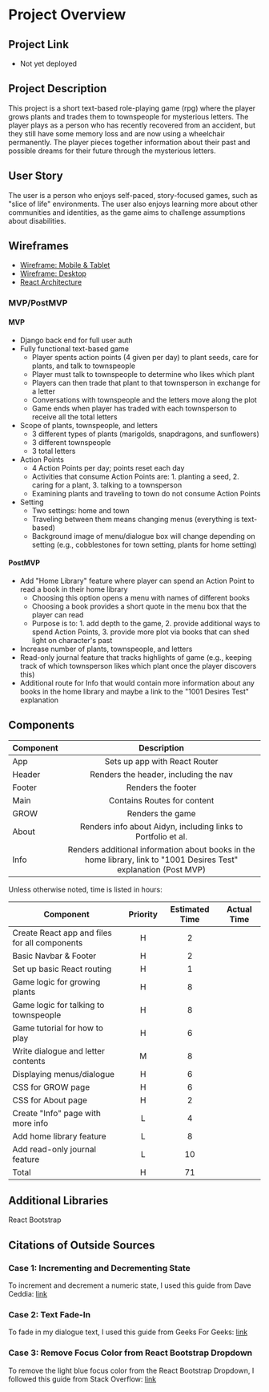 # Project Overview

## Project Link

- Not yet deployed

## Project Description

This project is a short text-based role-playing game (rpg) where the player grows plants and trades them to townspeople for mysterious letters. The player plays as a person who has recently recovered from an accident, but they still have some memory loss and are now using a wheelchair permanently. The player pieces together information about their past and possible dreams for their future through the mysterious letters.

## User Story

The user is a person who enjoys self-paced, story-focused games, such as "slice of life" environments.  The user also enjoys learning more about other communities and identities, as the game aims to challenge assumptions about disabilities.

## Wireframes

- [Wireframe: Mobile & Tablet](https://i.imgur.com/PuRamHg.jpg)
- [Wireframe: Desktop](https://i.imgur.com/JVQDDKn.jpg)
- [React Architecture](https://i.imgur.com/cHMezac.jpg)


### MVP/PostMVP

#### MVP

- Django back end for full user auth
- Fully functional text-based game
    - Player spents action points (4 given per day) to plant seeds, care for plants, and talk to townspeople
    - Player must talk to townspeople to determine who likes which plant
    - Players can then trade that plant to that townsperson in exchange for a letter
    - Conversations with townspeople and the letters move along the plot
    - Game ends when player has traded with each townsperson to receive all the total letters
- Scope of plants, townspeople, and letters
    - 3 different types of plants (marigolds, snapdragons, and sunflowers)
    - 3 different townspeople
    - 3 total letters
- Action Points
    - 4 Action Points per day; points reset each day
    - Activities that consume Action Points are: 1. planting a seed, 2. caring for a plant, 3. talking to a townsperson
    - Examining plants and traveling to town do not consume Action Points
- Setting
    - Two settings: home and town
    - Traveling between them means changing menus (everything is text-based)
    - Background image of menu/dialogue box will change depending on setting (e.g., cobblestones for town setting, plants for home setting)

#### PostMVP

- Add "Home Library" feature where player can spend an Action Point to read a book in their home library
    - Choosing this option opens a menu with names of different books
    - Choosing a book provides a short quote in the menu box that the player can read
    - Purpose is to: 1. add depth to the game, 2. provide additional ways to spend Action Points, 3. provide more plot via books that can shed light on character's past
- Increase number of plants, townspeople, and letters
- Read-only journal feature that tracks highlights of game (e.g., keeping track of which townsperson likes which plant once the player discovers this)
- Additional route for Info that would contain more information about any books in the home library and maybe a link to the "1001 Desires Test" explanation

## Components

| Component | Description | 
| --- | :---: |  
| App | Sets up app with React Router | 
| Header | Renders the header, including the nav | 
| Footer | Renders the footer |
| Main | Contains Routes for content |
| GROW | Renders the game |
| About | Renders info about Aidyn, including links to Portfolio et al. |
| Info | Renders additional information about books in the home library, link to "1001 Desires Test" explanation (Post MVP) |


Unless otherwise noted, time is listed in hours:

| Component | Priority | Estimated Time | Actual Time |
| --- | :---: |  :---: | :---: |
| Create React app and files for all components | H | 2 | |
| Basic Navbar & Footer | H | 2 | |
| Set up basic React routing | H | 1 | |
| Game logic for growing plants | H | 8 | |
| Game logic for talking to townspeople | H | 8 | |
| Game tutorial for how to play | H | 6 | |
| Write dialogue and letter contents | M | 8 | |
| Displaying menus/dialogue | H | 6 | |
| CSS for GROW page | H | 6 | |
| CSS for About page | H | 2 | |
| Create "Info" page with more info | L | 4 | |
| Add home library feature | L | 8 | |
| Add read-only journal feature | L | 10 | |
| Total | H | 71 | |

## Additional Libraries
React Bootstrap

## Citations of Outside Sources

### Case 1: Incrementing and Decrementing State

To increment and decrement a numeric state, I used this guide from Dave Ceddia: [link](https://daveceddia.com/usestate-hook-examples/)

### Case 2: Text Fade-In

To fade in my dialogue text, I used this guide from Geeks For Geeks: [link](https://www.geeksforgeeks.org/how-to-create-fade-in-effect-on-page-load-using-css/)

### Case 3: Remove Focus Color from React Bootstrap Dropdown

To remove the light blue focus color from the React Bootstrap Dropdown, I followed this guide from Stack Overflow: [link](https://stackoverflow.com/questions/48685197/react-how-to-remove-button-focus-outline-from-react-bootstrap-component)